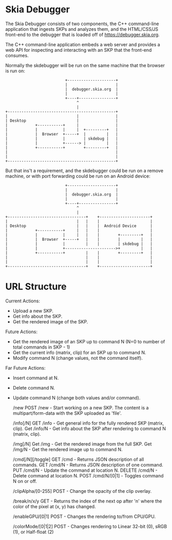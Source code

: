 Skia Debugger
=============

The Skia Debugger consists of two components, the C++ command-line application
that ingests SKPs and analyzes them, and the HTML/CSS/JS front-end to the
debugger that is loaded off of https://debugger.skia.org.

The C++ command-line application embeds a web server and provides a web API
for inspecting and interacting with an SKP that the front-end consumes.

Normally the skdebugger will be run on the same machine that the browser is
run on:

~~~~
                          +---------------------+
                          |                     |
                          |  debugger.skia.org  |
                          |                     |
                          +----+----------------+
                               ^
                               |
+-----------------------------------------------+
|                              |                |
| Desktop                      |                |
|            +-----------+     |                |
|            |           |     |  +---------+   |
|            |  Browser  +-----+  |         |   |
|            |           |        | skdebug |   |
|            |           +------> |         |   |
|            +-----------+        +---------+   |
|                                               |
|                                               |
+-----------------------------------------------+
~~~~

But that ins't a requirement, and the skdebugger could be run on a remove
machine, or with port forwarding could be run on an Android device:

~~~~
                          +---------------------+
                          |                     |
                          |  debugger.skia.org  |
                          |                     |
                          +----+----------------+
                               ^
                               |
+----------------------------------+    +----------------------+
|                              |   |    |                      |
| Desktop                      |   |    |  Android Device      |
|            +-----------+     |   |    |                      |
|            |           |     |   |    |        +---------+   |
|            |  Browser  +-----+   |    |        |         |   |
|            |           |         |    |        | skdebug |   |
|            |           +---------------------->+         |   |
|            +-----------+         |    |        +---------+   |
|                                  |    |                      |
|                                  |    |                      |
+----------------------------------+    +----------------------+
~~~~

URL Structure
=============

Current Actions:
  * Upload a new SKP.
  * Get info about the SKP.
  * Get the rendered image of the SKP.

Future Actions:
  * Get the rendered image of an SKP up to command N (N=0 to number of total commands in SKP - 1)
  * Get the current info (matrix, clip) for an SKP up to command N.
  * Modify command N (change values, not the command itself).

Far Future Actions:
  * Insert command at N.
  * Delete command N.
  * Update command N (change both values and/or command).


    /new
      POST /new - Start working on a new SKP. The content is a
          multipart/form-data with the SKP uploaded as 'file'.

    /info[/N]
      GET /info - Get general info for the fully rendered SKP (matrix, clip).
      Get /info/N - Get info about the SKP after rendering to command N (matrix, clip).

    /img[/N]
      Get /img - Get the rendered image from the full SKP.
      Get /img/N - Get the rendered image up to command N.

    /cmd[/N][/toggle]
      GET /cmd - Returns JSON description of all commands.
      GET /cmd/N - Returns JSON description of one command.
      PUT /cmd/N - Update the command at location N.
      DELETE /cmd/N - Delete command at location N.
      POST /cmd/N/[0|1] - Toggles command N on or off.

    /clipAlpha/[0-255]
      POST - Change the opacity of the clip overlay.

    /break/n/x/y
      GET - Returns the index of the next op after 'n'
        where the color of the pixel at (x, y) has changed.

    /enableGPU/[0|1]
      POST - Changes the rendering to/from CPU/GPU.

    /colorMode/[0|1|2]
      POST - Changes rendering to Linear 32-bit (0), sRGB (1), or Half-float (2)
